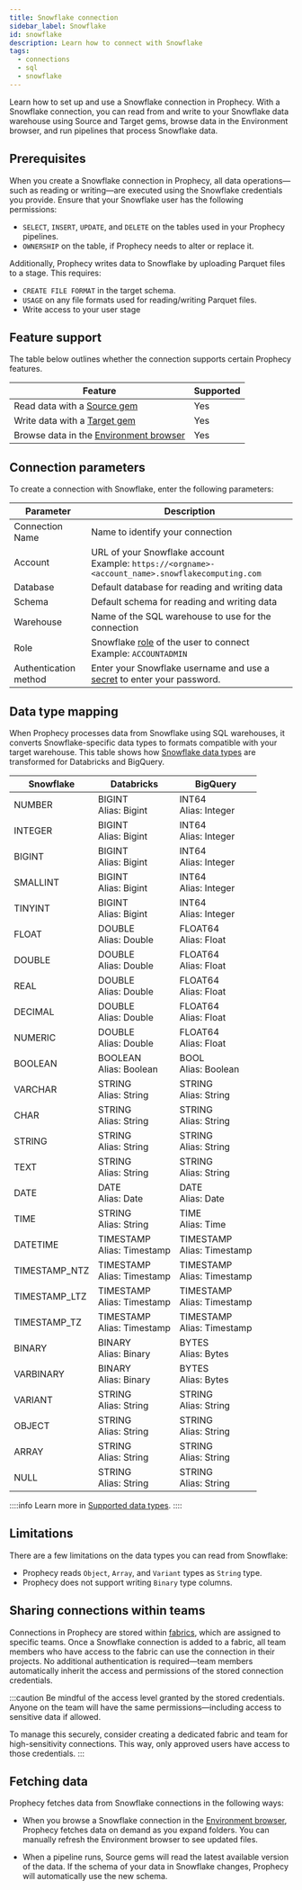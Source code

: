 ```yaml
---
title: Snowflake connection
sidebar_label: Snowflake
id: snowflake
description: Learn how to connect with Snowflake
tags:
  - connections
  - sql
  - snowflake
---
```


Learn how to set up and use a Snowflake connection in Prophecy. With a Snowflake connection, you can read from and write to your Snowflake data warehouse using Source and Target gems, browse data in the Environment browser, and run pipelines that process Snowflake data.

## Prerequisites

When you create a Snowflake connection in Prophecy, all data operations—such as reading or writing—are executed using the Snowflake credentials you provide. Ensure that your Snowflake user has the following permissions:

- `SELECT`, `INSERT`, `UPDATE`, and `DELETE` on the tables used in your Prophecy pipelines.
- `OWNERSHIP` on the table, if Prophecy needs to alter or replace it.

Additionally, Prophecy writes data to Snowflake by uploading Parquet files to a stage. This requires:

- `CREATE FILE FORMAT` in the target schema.
- `USAGE` on any file formats used for reading/writing Parquet files.
- Write access to your user stage

## Feature support

The table below outlines whether the connection supports certain Prophecy features.

| Feature                                                                    | Supported |
| -------------------------------------------------------------------------- | --------- |
| Read data with a [Source gem](/analysts/snowflake)                         | Yes       |
| Write data with a [Target gem](/analysts/snowflake)                        | Yes       |
| Browse data in the [Environment browser](/analysts/project-editor#sidebar) | Yes       |

## Connection parameters

To create a connection with Snowflake, enter the following parameters:

| Parameter             | Description                                                                                                                                    |
| --------------------- | ---------------------------------------------------------------------------------------------------------------------------------------------- |
| Connection Name       | Name to identify your connection                                                                                                               |
| Account               | URL of your Snowflake account<br/>Example: `https://<orgname>-<account_name>.snowflakecomputing.com`                                           |
| Database              | Default database for reading and writing data                                                                                                  |
| Schema                | Default schema for reading and writing data                                                                                                    |
| Warehouse             | Name of the SQL warehouse to use for the connection                                                                                            |
| Role                  | Snowflake [role](https://docs.snowflake.com/en/user-guide/security-access-control-overview) of the user to connect<br/>Example: `ACCOUNTADMIN` |
| Authentication method | Enter your Snowflake username and use a [secret](docs/administration/secrets/secrets.md) to enter your password.                               |

## Data type mapping

When Prophecy processes data from Snowflake using SQL warehouses, it converts Snowflake-specific data types to formats compatible with your target warehouse. This table shows how [Snowflake data types](https://docs.snowflake.com/en/sql-reference/intro-summary-data-types) are transformed for Databricks and BigQuery.

| Snowflake     | Databricks                     | BigQuery                       |
| ------------- | ------------------------------ | ------------------------------ |
| NUMBER        | BIGINT<br/>Alias: Bigint       | INT64<br/>Alias: Integer       |
| INTEGER       | BIGINT<br/>Alias: Bigint       | INT64<br/>Alias: Integer       |
| BIGINT        | BIGINT<br/>Alias: Bigint       | INT64<br/>Alias: Integer       |
| SMALLINT      | BIGINT<br/>Alias: Bigint       | INT64<br/>Alias: Integer       |
| TINYINT       | BIGINT<br/>Alias: Bigint       | INT64<br/>Alias: Integer       |
| FLOAT         | DOUBLE<br/>Alias: Double       | FLOAT64<br/>Alias: Float       |
| DOUBLE        | DOUBLE<br/>Alias: Double       | FLOAT64<br/>Alias: Float       |
| REAL          | DOUBLE<br/>Alias: Double       | FLOAT64<br/>Alias: Float       |
| DECIMAL       | DOUBLE<br/>Alias: Double       | FLOAT64<br/>Alias: Float       |
| NUMERIC       | DOUBLE<br/>Alias: Double       | FLOAT64<br/>Alias: Float       |
| BOOLEAN       | BOOLEAN<br/>Alias: Boolean     | BOOL<br/>Alias: Boolean        |
| VARCHAR       | STRING<br/>Alias: String       | STRING<br/>Alias: String       |
| CHAR          | STRING<br/>Alias: String       | STRING<br/>Alias: String       |
| STRING        | STRING<br/>Alias: String       | STRING<br/>Alias: String       |
| TEXT          | STRING<br/>Alias: String       | STRING<br/>Alias: String       |
| DATE          | DATE<br/>Alias: Date           | DATE<br/>Alias: Date           |
| TIME          | STRING<br/>Alias: String       | TIME<br/>Alias: Time           |
| DATETIME      | TIMESTAMP<br/>Alias: Timestamp | TIMESTAMP<br/>Alias: Timestamp |
| TIMESTAMP_NTZ | TIMESTAMP<br/>Alias: Timestamp | TIMESTAMP<br/>Alias: Timestamp |
| TIMESTAMP_LTZ | TIMESTAMP<br/>Alias: Timestamp | TIMESTAMP<br/>Alias: Timestamp |
| TIMESTAMP_TZ  | TIMESTAMP<br/>Alias: Timestamp | TIMESTAMP<br/>Alias: Timestamp |
| BINARY        | BINARY<br/>Alias: Binary       | BYTES<br/>Alias: Bytes         |
| VARBINARY     | BINARY<br/>Alias: Binary       | BYTES<br/>Alias: Bytes         |
| VARIANT       | STRING<br/>Alias: String       | STRING<br/>Alias: String       |
| OBJECT        | STRING<br/>Alias: String       | STRING<br/>Alias: String       |
| ARRAY         | STRING<br/>Alias: String       | STRING<br/>Alias: String       |
| NULL          | STRING<br/>Alias: String       | STRING<br/>Alias: String       |

::::info
Learn more in [Supported data types](/analysts/data-types).
::::

## Limitations

There are a few limitations on the data types you can read from Snowflake:

- Prophecy reads `Object`, `Array`, and `Variant` types as `String` type.
- Prophecy does not support writing `Binary` type columns.

## Sharing connections within teams

Connections in Prophecy are stored within [fabrics](docs/administration/fabrics/prophecy-fabrics/prophecy-fabrics.md), which are assigned to specific teams. Once a Snowflake connection is added to a fabric, all team members who have access to the fabric can use the connection in their projects. No additional authentication is required—team members automatically inherit the access and permissions of the stored connection credentials.

:::caution
Be mindful of the access level granted by the stored credentials. Anyone on the team will have the same permissions—including access to sensitive data if allowed.

To manage this securely, consider creating a dedicated fabric and team for high-sensitivity connections. This way, only approved users have access to those credentials.
:::

## Fetching data

Prophecy fetches data from Snowflake connections in the following ways:

- When you browse a Snowflake connection in the [Environment browser](/analysts/pipelines), Prophecy fetches data on demand as you expand folders. You can manually refresh the Environment browser to see updated files.

- When a pipeline runs, Source gems will read the latest available version of the data. If the schema of your data in Snowflake changes, Prophecy will automatically use the new schema.
